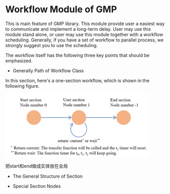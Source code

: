 # Workflow Module of GMP

This is main feature of GMP library. 
This module provide user a easiest way to communicate and implement a long-term delay.
User may use this module stand alone, or user may use this module together with a workflow scheduling.
Generally, if you have a set of workflow to parallel process, we strongly suggest you to use the scheduling.

The workflow itself has the following three key points that should be emphasized.

+ Generally Path of Workflow Class

In this section, here's a one-section workflow, which is shown in the following figure.

<img src="./img/fig1-basic workflow model.jpg" style="zoom: 50%;" />

把start和end做成实体放在全局


+ The General Structure of Section 




+ Special Section Nodes





